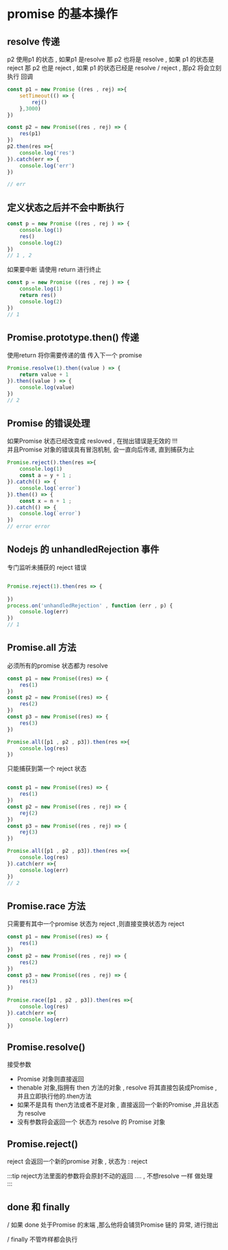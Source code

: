 # promise 的基本操作


## resolve 传递  
p2 使用p1 的状态 , 如果p1 是resolve 那 p2 也将是 resolve , 如果 p1 的状态是 reject 那 p2 也是 reject , 如果 p1 的状态已经是 resolve / reject , 那p2 将会立刻执行 回调
```javascript
const p1 = new Promise ((res , rej) =>{
    setTimeout(() => {
        rej()
    },3000)
})

const p2 = new Promise((res , rej) => {
    res(p1)
})
p2.then(res =>{
    console.log('res')
}).catch(err => {
    console.log('err')
})

// err 
```

## 定义状态之后并不会中断执行  

```javascript 
const p = new Promise ((res , rej ) => {
    console.log(1)
    res()
    console.log(2)
})
// 1 , 2 
```
如果要中断 请使用 return 进行终止 

```javascript 
const p = new Promise ((res , rej ) => {
    console.log(1)
    return res()
    console.log(2)
})
// 1
```


## Promise.prototype.then() 传递
使用return 将你需要传递的值 传入下一个 promise   

```javascript 
Promise.resolve(1).then((value ) => {
    return value + 1 
}).then((value ) => {
    console.log(value)
})
// 2 
```


## Promise 的错误处理
如果Promise 状态已经改变成 resloved  , 在抛出错误是无效的 !!!  
并且Promise 对象的错误具有冒泡机制, 会一直向后传递, 直到捕获为止 


```javascript 
Promise.reject().then(res =>{
    console.log(1)
    const a = y + 1 ; 
}).catch(() => {
    console.log(`error`)
}).then(() => {
    const x = n + 1 ; 
}).catch(() => {
    console.log(`error`)
})
// error error 
```


##  Nodejs 的 unhandledRejection 事件  
专门监听未捕获的 reject 错误 
```javascript 

Promise.reject(1).then(res => {
    
})
process.on('unhandledRejection' , function (err , p) {
    console.log(err)
})
// 1 
```



## Promise.all 方法  
必须所有的promise 状态都为 resolve  
```javascript 
const p1 = new Promise((res) => {
    res(1)
})
const p2 = new Promise((res) => {
    res(2)
})
const p3 = new Promise((res) => {
    res(3)
})

Promise.all([p1 , p2 , p3]).then(res =>{
    console.log(res)
})

```

只能捕获到第一个 reject 状态 
```javascript 

const p1 = new Promise((res) => {
    res(1)
})
const p2 = new Promise((res , rej) => {
    rej(2)
})
const p3 = new Promise((res , rej) => {
    rej(3)
})

Promise.all([p1 , p2 , p3]).then(res =>{
    console.log(res)
}).catch(err =>{
    console.log(err)
})
// 2 
```
## Promise.race 方法

只需要有其中一个promise 状态为 reject ,则直接变换状态为 reject 

```javascript 
const p1 = new Promise((res) => {
    res(1)
})
const p2 = new Promise((res , rej) => {
    res(2)
})
const p3 = new Promise((res , rej) => {
    res(3)
})

Promise.race([p1 , p2 , p3]).then(res =>{
    console.log(res)
}).catch(err =>{
    console.log(err)
})
```


## Promise.resolve() 
接受参数
+  Promise 对象则直接返回
+  thenable 对象,指拥有 then 方法的对象 , resolve 将其直接包装成Promise , 并且立即执行他的.then方法  
+  如果不是具有 then方法或者不是对象 , 直接返回一个新的Promise ,并且状态为 resolve 
+  没有参数将会返回一个 状态为 resolve 的 Promise 对象 

## Promise.reject()   
reject 会返回一个新的promise 对象 , 状态为 : reject 

:::tip 
reject方法里面的参数将会原封不动的返回 .... , 不想resolve 一样 做处理  
:::



## done 和 finally 

/ 如果 done 处于Promise 的末端 ,那么他将会铺货Promise 链的 异常, 进行抛出 

/ finally  不管咋样都会执行 


